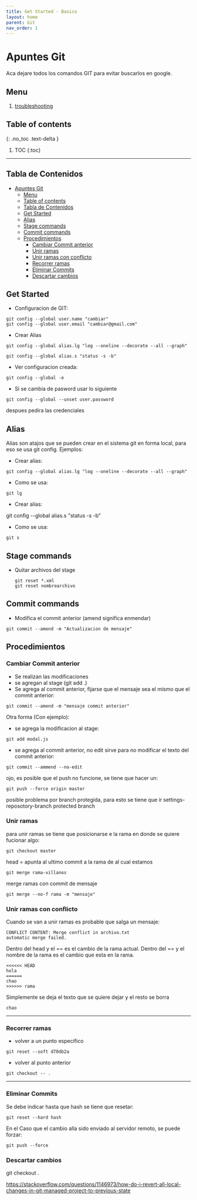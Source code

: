 ```yaml
---
title: Get Started - Basico
layout: home
parent: Git
nav_order: 1
---
```


# Apuntes Git

Aca dejare todos los comandos GIT para evitar buscarlos en google.

## Menu

1. [troubleshooting](<git troubleshooting.md>)


## Table of contents
{: .no_toc .text-delta }

1. TOC
{:toc}

---

## Tabla de Contenidos
- [Apuntes Git](#apuntes-git)
  - [Menu](#menu)
  - [Table of contents](#table-of-contents)
  - [Tabla de Contenidos](#tabla-de-contenidos)
  - [Get Started](#get-started)
  - [Alias](#alias)
  - [Stage commands](#stage-commands)
  - [Commit commands](#commit-commands)
  - [Procedimientos](#procedimientos)
    - [Cambiar Commit anterior](#cambiar-commit-anterior)
    - [Unir ramas](#unir-ramas)
    - [Unir ramas con conflicto](#unir-ramas-con-conflicto)
    - [Recorrer ramas](#recorrer-ramas)
    - [Eliminar Commits](#eliminar-commits)
    - [Descartar cambios](#descartar-cambios)

## Get Started

- Configuracion de GIT:

```terminal
git config --global user.name "cambiar"
git config --global user.email "cambiar@gmail.com"
```

- Crear Alias

```terminal
git config --global alias.lg "log --oneline --decorate --all --graph"
```
```terminal
git config --global alias.s "status -s -b"
```

- Ver configuracion creada:

```terminal
git config --global -e
```

- Si se cambia de pasword usar lo siguiente

```terminal
git config --global --unset user.password
```

despues pedira las credenciales

## Alias

Alias son atajos que se pueden crear en el sistema git en forma local, para eso se usa git config. Ejemplos:

- Crear alias:

```terminal
git config --global alias.lg "log --oneline --decorate --all --graph"
```

- Como se usa:

```terminal
git lg
```

- Crear alias:

git config --global alias.s "status -s -b"

- Como se usa:

```terminal
git s 
```


## Stage commands

- Quitar archivos del stage

    ```terminal
    git reset *.xml
    git reset nombrearchivo
    ```

## Commit commands

- Modifica el commit anterior (amend significa enmendar)

```terminal
git commit --amend -m "Actualizacion de mensaje"
```


## Procedimientos

### Cambiar Commit anterior

- Se realizan las modificaciones
- se agregan al stage (git add .)
- Se agrega al commit anterior, fijarse que el mensaje sea el mismo que el commit anterior:

```terminal
git commit --amend -m "mensaje commit anterior"
```

Otra forma (Con ejemplo):

- se agrega la modificacion al stage:
  
```terminal
git add modal.js
```

- se agrega al commit anterior, no edit sirve para no modificar el texto del commit anterior: 

```terminal
git commit --ammend --no-edit
```

ojo, es posible que el push no funcione, se tiene que hacer un:

```terminal
git push --force origin master
```

posible problema por branch protegida, para esto se tiene que ir settings-reposotory-branch protected branch

### Unir ramas

para unir ramas se tiene que posicionarse e la rama en donde se quiere fucionar algo:

```terminal
git checkout master
```

head = apunta al ultimo commit a la rama de al cual estamos

```terminal
git merge rama-villanos
```

merge ramas con commit de mensaje

```terminal
git merge --no-f rama -m "mensaje"
```

### Unir ramas con conflicto

Cuando se van a unir ramas es probable que salga un mensaje:

```terminal
CONFLICT CONTENT: Merge conflict in archivo.txt
automatic merge failed.
```

Dentro del head y el == es el cambio de la rama actual. Dentro del == y el nombre de la rama es el cambio que esta en la rama.

```terminal
<<<<<< HEAD
hola
======
chao
>>>>>> rama
```

Simplemente se deja el texto que se quiere dejar y el resto se borra

```terminal
chao
```

---

### Recorrer ramas

- volver a un punto especifico

```terminal
git reset --soft d70db2a
```

- volver al punto anterior

```terminal
git checkout -- .
```

---

### Eliminar Commits

Se debe indicar hasta que hash se tiene que resetar:

```terminal
git reset --hard hash
```

En el Caso que el cambio alla sido enviado al servidor remoto, se puede forzar:

```terminal
git push --force
```

### Descartar cambios

git checkout .

<https://stackoverflow.com/questions/1146973/how-do-i-revert-all-local-changes-in-git-managed-project-to-previous-state>